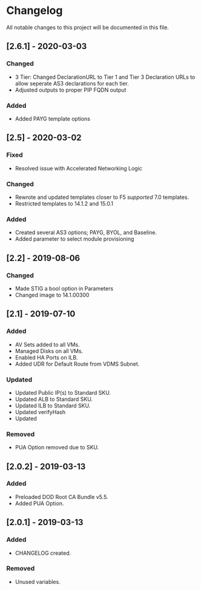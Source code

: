 # Changelog
All notable changes to this project will be documented in this file.

## [2.6.1] - 2020-03-03
### Changed
- 3 Tier: Changed DeclarationURL to Tier 1 and Tier 3 Declaration URLs to allow seperate AS3 declarations for each tier.
- Adjusted outputs to proper PIP FQDN output
### Added
- Added PAYG template options

## [2.5] - 2020-03-02
### Fixed
- Resolved issue with Accelerated Networking Logic
### Changed
- Rewrote and updated templates closer to F5 *supported* 7.0 templates.
- Restricted templates to 14.1.2 and 15.0.1
### Added
- Created several AS3 options; PAYG, BYOL, and Baseline.
- Added parameter to select module provisioning


## [2.2] - 2019-08-06
### Changed
- Made STIG a bool option in Parameters
- Changed image to 14.1.00300

## [2.1] - 2019-07-10
### Added
- AV Sets added to all VMs.
- Managed Disks on all VMs.
- Enabled HA Ports on ILB.
- Added UDR for Default Route from VDMS Subnet.
### Updated
- Updated Public IP(s) to Standard SKU.
- Updated ALB to Standard SKU.
- Updated ILB to Standard SKU.
- Updated verifyHash
- Updated 
### Removed
- PUA Option removed due to SKU.

## [2.0.2] - 2019-03-13
### Added
- Preloaded DOD Root CA Bundle v5.5.
- Added PUA Option.

## [2.0.1] - 2019-03-13
### Added
- CHANGELOG created.

### Removed
- Unused variables.
